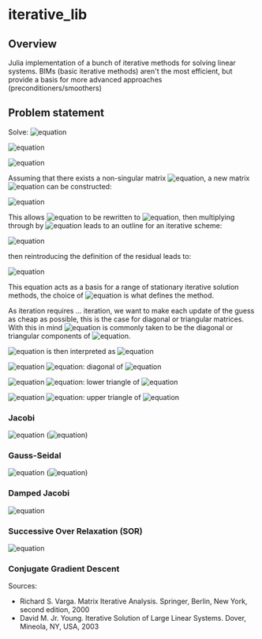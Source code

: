 # iterative_lib

## Overview
Julia implementation of a bunch of iterative methods for solving linear systems. BIMs (basic iterative methods) aren't the most efficient, but provide a basis for more advanced approaches (preconditioners/smoothers)

## Problem statement
Solve:
![equation](https://latex.codecogs.com/svg.image?A\textbf{u}&space;=&space;\textbf{f})

![equation](https://latex.codecogs.com/svg.image?\inline&space;\textbf{e}^{k}=&space;\textbf{u}-\textbf{u}^{k})

![equation](https://latex.codecogs.com/svg.image?\inline&space;\textbf{r}^{k}=&space;\textbf{f}-A\textbf{u}^{k})

Assuming that there exists a non-singular matrix ![equation](https://latex.codecogs.com/svg.image?\inline&space;M), a new matrix ![equation](https://latex.codecogs.com/svg.image?\inline&space;N) can be constructed:

![equation](https://latex.codecogs.com/svg.image?\inline&space;N=M-A)

This allows ![equation](https://latex.codecogs.com/svg.image?\inline&space;A\textbf{u}&space;=&space;\textbf{f}) to be rewritten to ![equation](https://latex.codecogs.com/svg.image?\inline&space;M\textbf{u}&space;=&space;N\textbf{u}+\textbf{f}), then multiplying through by ![equation](https://latex.codecogs.com/svg.image?\inline&space;M^{-1}) leads to an outline for an iterative scheme:

![equation](https://latex.codecogs.com/svg.image?\inline&space;\textbf{u}^{k&plus;1}&space;=&space;\textbf{u}^{k}&space;&plus;&space;M^{-1}\textbf{r}^k)

then reintroducing the definition of the residual leads to:

![equation](https://latex.codecogs.com/svg.image?\inline&space;\textbf{u}^{k&plus;1}&space;=&space;M^{-1}(N\textbf{u}^k&plus;\textbf{f}))

This equation acts as a basis for a range of stationary iterative solution methods, the choice of ![equation](https://latex.codecogs.com/svg.image?\inline&space;M) is what defines the method.

As iteration requires ... iteration, we want to make each update of the guess as cheap as possible, this is the case for diagonal or triangular matrices. With this in mind ![equation](https://latex.codecogs.com/svg.image?\inline&space;M) is commonly taken to be the diagonal or triangular components of ![equation](https://latex.codecogs.com/svg.image?\inline&space;A). 

![equation](https://latex.codecogs.com/svg.image?\inline&space;A) is then interpreted as ![equation](https://latex.codecogs.com/svg.image?\inline&space;A&space;=&space;D&space;-&space;E&space;-&space;F&space;\in&space;\mathbb{R}^{n\times&space;n})

![equation](https://latex.codecogs.com/svg.image?\inline&space;\xrightarrow[]{}) ![equation](https://latex.codecogs.com/svg.image?\inline&space;D): diagonal of ![equation](https://latex.codecogs.com/svg.image?\inline&space;A)

![equation](https://latex.codecogs.com/svg.image?\inline&space;\xrightarrow[]{}) ![equation](https://latex.codecogs.com/svg.image?\inline&space;-E): lower triangle of ![equation](https://latex.codecogs.com/svg.image?\inline&space;A)

![equation](https://latex.codecogs.com/svg.image?\inline&space;\xrightarrow[]{}) ![equation](https://latex.codecogs.com/svg.image?\inline&space;-F): upper triangle of ![equation](https://latex.codecogs.com/svg.image?\inline&space;A)



### Jacobi
![equation](https://latex.codecogs.com/svg.image?\inline&space;M&space;=&space;D) (![equation](https://latex.codecogs.com/svg.image?\inline&space;N&space;=&space;E+F))

### Gauss-Seidal
![equation](https://latex.codecogs.com/svg.image?\inline&space;M&space;=&space;D-E) (![equation](https://latex.codecogs.com/svg.image?\inline&space;N&space;=&space;F))
### Damped Jacobi
![equation](https://latex.codecogs.com/svg.image?\inline&space;M&space;=&space;\frac{1}{\omega}D)
### Successive Over Relaxation (SOR)
![equation](https://latex.codecogs.com/svg.image?\inline&space;M&space;=&space;\frac{1}{\omega}D-E)
### Conjugate Gradient Descent

Sources:
<ul>
  <li> Richard S. Varga. Matrix Iterative Analysis. Springer, Berlin, New York, second edition, 2000 </li>
  <li> David M. Jr. Young. Iterative Solution of Large Linear Systems. Dover, Mineola, NY, USA, 2003 </li>
</ul>

